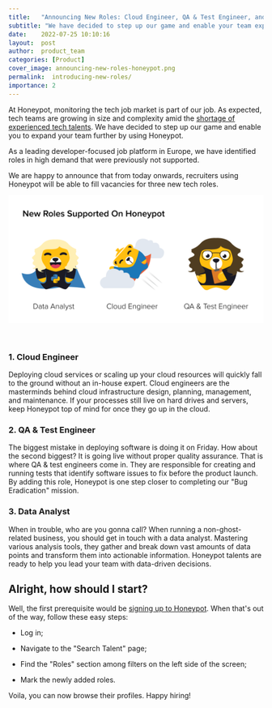 ```yaml
---
title:   "Announcing New Roles: Cloud Engineer, QA & Test Engineer, and Data Analyst"
subtitle: "We have decided to step up our game and enable your team expansion through Honeypot platform."
date:    2022-07-25 10:10:16
layout:  post
author:  product_team
categories: [Product]
cover_image: announcing-new-roles-honeypot.png
permalink:  introducing-new-roles/
importance: 2
---
```

At Honeypot, monitoring the tech job market is part of our job. As
expected, tech teams are growing in size and complexity amid the
[shortage of experienced tech
talents](https://www.techservealliance.org/news/the-state-of-the-technology-talent-shortage/).
We have decided to step up our game and enable you to expand your team further by
using Honeypot.

<!--more-->

As a leading developer-focused job platform in Europe, we have
identified roles in high demand that were previously not supported.

We are happy to announce that from today onwards, recruiters using
Honeypot will be able to fill vacancies for three new tech roles.

<p align="center"><img alt="Honeypot adds new roles: Cloud Engineer, QA & Test Engineer, and Data Analyst" src="/assets/images/honeypot-new-roles-2022.png" style="width:600px !important;"></p><br>

### 1. Cloud Engineer

Deploying cloud services or scaling up your cloud resources will quickly
fall to the ground without an in-house expert. Cloud engineers are the
masterminds behind cloud infrastructure design, planning, management,
and maintenance. If your processes still live on hard drives and
servers, keep Honeypot top of mind for once they go up in the cloud.

### 2. QA & Test Engineer

The biggest mistake in deploying software is doing it on Friday. How
about the second biggest? It is going live without proper quality
assurance. That is where QA & test engineers come in. They are
responsible for creating and running tests that identify software issues
to fix before the product launch. By adding this role, Honeypot is one
step closer to completing our "Bug Eradication" mission.

### 3. Data Analyst

When in trouble, who are you gonna call? When running a
non-ghost-related business, you should get in touch with a data analyst.
Mastering various analysis tools, they gather and break down vast
amounts of data points and transform them into actionable information.
Honeypot talents are ready to help you lead your team with data-driven
decisions.

## Alright, how should I start?

Well, the first prerequisite would be [signing up to
Honeypot](https://app.honeypot.io/invite_requests/new). When
that's out of the way, follow these easy steps:

* Log in;

* Navigate to the "Search Talent" page;

* Find the "Roles" section among filters on the left side of the screen;

* Mark the newly added roles.

Voila, you can now browse their profiles. Happy hiring!
